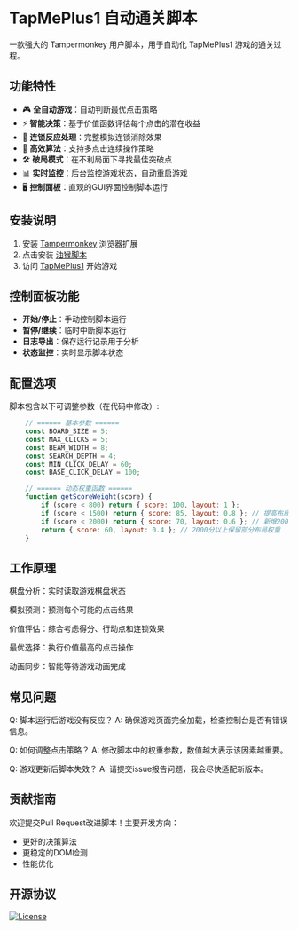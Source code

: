 # TapMePlus1 自动通关脚本

一款强大的 Tampermonkey 用户脚本，用于自动化 TapMePlus1 游戏的通关过程。

## 功能特性

- 🎮 **全自动游戏**：自动判断最优点击策略
- ⚡ **智能决策**：基于价值函数评估每个点击的潜在收益
- 🔁 **连锁反应处理**：完整模拟连锁消除效果
- 🚀 **高效算法**：支持多点击连续操作策略
- 🛠 **破局模式**：在不利局面下寻找最佳突破点
- 📊 **实时监控**：后台监控游戏状态，自动重启游戏
- 🖥 **控制面板**：直观的GUI界面控制脚本运行

## 安装说明

1. 安装 [Tampermonkey](https://www.tampermonkey.net/) 浏览器扩展
2. 点击安装 [油猴脚本](https://github.com/baimengshi/tapmeplus1/raw/main/tapmeplus1-autoplay.user.js)
3. 访问 [TapMePlus1](https://tapmeplus1.com/) 开始游戏

## 控制面板功能

- **开始/停止**：手动控制脚本运行
- **暂停/继续**：临时中断脚本运行
- **日志导出**：保存运行记录用于分析
- **状态监控**：实时显示脚本状态

## 配置选项

脚本包含以下可调整参数（在代码中修改）:

```javascript
    // ====== 基本参数 ======
    const BOARD_SIZE = 5;
    const MAX_CLICKS = 5;
    const BEAM_WIDTH = 8;
    const SEARCH_DEPTH = 4;
    const MIN_CLICK_DELAY = 60;
    const BASE_CLICK_DELAY = 100;

    // ====== 动态权重函数 ======
    function getScoreWeight(score) {
        if (score < 800) return { score: 100, layout: 1 };
        if (score < 1500) return { score: 85, layout: 0.8 }; // 提高布局权重
        if (score < 2000) return { score: 70, layout: 0.6 }; // 新增2000分过渡阶段
        return { score: 60, layout: 0.4 }; // 2000分以上保留部分布局权重
    }
```
## 工作原理
棋盘分析：实时读取游戏棋盘状态

模拟预测：预测每个可能的点击结果

价值评估：综合考虑得分、行动点和连锁效果

最优选择：执行价值最高的点击操作

动画同步：智能等待游戏动画完成

## 常见问题
Q: 脚本运行后游戏没有反应？
A: 确保游戏页面完全加载，检查控制台是否有错误信息。

Q: 如何调整点击策略？
A: 修改脚本中的权重参数，数值越大表示该因素越重要。

Q: 游戏更新后脚本失效？
A: 请提交issue报告问题，我会尽快适配新版本。

## 贡献指南
欢迎提交Pull Request改进脚本！主要开发方向：
- 更好的决策算法
- 更稳定的DOM检测
- 性能优化

## 开源协议
[![License](https://img.shields.io/badge/License-MIT-blue.svg)](LICENSE) 
